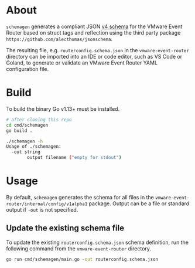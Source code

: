 # About

`schemagen` generates a compliant JSON [v4
schema](https://json-schema.org/specification.html) for the VMware Event Router
based on struct tags and reflection using the third party package
`https://github.com/alecthomas/jsonschema`.

The resulting file, e.g. `routerconfig.schema.json` in the `vmware-event-router`
directory can be imported into an IDE or code editor, such as VS Code or Goland,
to generate or validate an VMware Event Router YAML configuration file.

# Build

To build the binary Go v1.13+ must be installed. 

```bash
# after cloning this repo
cd cmd/schemagen
go build .

./schemagen -h
Usage of ./schemagen:
  -out string
        output filename ("empty for stdout")
```

# Usage

By default, `schemagen` generates the schema for all files in the
`vmware-event-router/internal/config/v1alpha1` package. Output can be a file or
standard output if `-out` is not specified.

## Update the existing schema file

To update the existing `routerconfig.schema.json` schema definition, run the
following command from the `vmware-event-router` directory.

```bash
go run cmd/schemagen/main.go -out routerconfig.schema.json
```